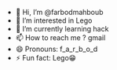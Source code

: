 - 👋 Hi, I’m @farbodmahboub
- 👀 I’m interested in Lego 
- 🌱 I’m currently learning hack 
- 📫 How to reach me ? gmail
- 😄 Pronouns: f_a_r_b_o_d
- ⚡ Fun fact: Lego😁

<!---
farbodmahboub/farbodmahboub is a ✨ special ✨ repository because its `README.md` (this file) appears on your GitHub profile.
You can click the Preview link to take a look at your changes.
--->
